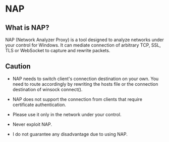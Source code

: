 # NAP

## What is NAP?

NAP (Network Analyzer Proxy) is a tool designed to analyze networks under your control for Windows. It can mediate connection of arbitrary TCP, SSL, TLS or WebSocket to capture and rewrite packets.

## Caution

* NAP needs to switch client's connection destination on your own. You need to route accordingly by rewriting the hosts file or the connection destination of winsock connect().

* NAP does not support the connection from clients that require certificate authentication.

* Please use it only in the network under your control.

* Never exploit NAP.

* I do not guarantee any disadvantage due to using NAP.